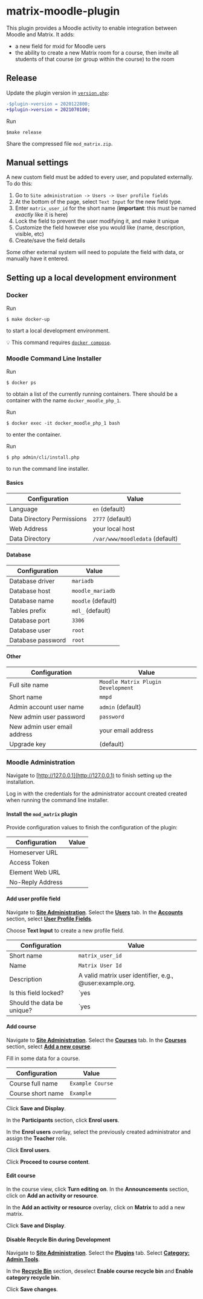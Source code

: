 # matrix-moodle-plugin

This plugin provides a Moodle activity to enable integration between Moodle and Matrix. It adds:

* a new field for mxid for Moodle uers
* the ability to create a new Matrix room for a course, then invite all students of that course (or group within the course) to the room

## Release

Update the plugin version in [`version.php`](version.php):

```diff
-$plugin->version = 2020122800;
+$plugin->version = 2021070100;
```
Run

```shell
$make release
```

Share the compressed file `mod_matrix.zip`.

## Manual settings

A new custom field must be added to every user, and populated externally. To do this:

1. Go to `Site administration -> Users -> User profile fields`
2. At the bottom of the page, select `Text Input` for the new field type.
3. Enter `matrix_user_id` for the short name (**important**: this must be named *exactly* like it is here)
4. Lock the field to prevent the user modifying it, and make it unique
5. Customize the field however else you would like (name, description, visible, etc)
6. Create/save the field details

Some other external system will need to populate the field with data, or manually have it entered.

## Setting up a local development environment

### Docker

Run

```shell
$ make docker-up
```

to start a local development environment.

:bulb: This command requires [`docker compose`](https://docs.docker.com/compose/).

### Moodle Command Line Installer

Run

```shell
$ docker ps
```

to obtain a list of the currently running containers. There should be a container with the name `docker_moodle_php_1`.

Run

```
$ docker exec -it docker_moodle_php_1 bash
```

to enter the container.

Run

```shell
$ php admin/cli/install.php
```

to run the command line installer.

#### Basics

| Configuration              | Value                           |
|----------------------------|---------------------------------|
| Language                   | `en` (default)                  |
| Data Directory Permissions | `2777` (default)                |
| Web Address                | your local host                 |
| Data Directory             | `/var/www/moodledata` (default) |

#### Database

| Configuration     | Value              |
|-------------------|--------------------|
| Database driver   | `mariadb`          |
| Database host     | `moodle_mariadb`   |
| Database name     | `moodle` (default) |
| Tables prefix     | `mdl_` (default)   |
| Database port     | `3306`             |
| Database user     | `root`             |
| Database password | `root`             |

#### Other

| Configuration                | Value                              |
|------------------------------|------------------------------------|
| Full site name               | `Moodle Matrix Plugin Development` |
| Short name                   | `mmpd`                             |
| Admin account user name      | `admin` (default)                  |
| New admin user password      | `password`                         |
| New admin user email address | your email address                 |
| Upgrade key                  | (default)                          |

### Moodle Administration

Navigate to [http://127.0.0.1](http://127.0.0.1) to finish setting up the installation.

Log in with the credentials for the administrator account created created when running the command line installer.

#### Install the `mod_matrix` plugin

Provide configuration values to finish the configuration of the plugin:

| Configuration     | Value              |
|-------------------|--------------------|
| Homeserver URL    |                    |
| Access Token      |                    |
| Element Web URL   |                    |
| No-Reply Address  |                    |

#### Add user profile field

Navigate to [**Site Administration**](http://127.0.0.1/admin/search.php). Select the [**Users**](http://127.0.0.1/admin/search.php#linkusers) tab. In the [**Accounts**](http://127.0.0.1/admin/category.php?category=accounts) section, select [**User Profile Fields**](http://127.0.0.1/user/profile/index.php).

Choose **Text Input** to create a new profile field.

| Configuration              | Value                                                    |
|----------------------------|----------------------------------------------------------|
| Short name                 | `matrix_user_id`                                         |
| Name                       | `Matrix User Id`                                         |
| Description                | A valid matrix user identifier, e.g., @user:example.org. |
| Is this field locked?      | `yes                                                     |
| Should the data be unique? | `yes                                                     |

#### Add course

Navigate to [**Site Administration**](http://127.0.0.1/admin/search.php). Select the [**Courses**](http://127.0.0.1/admin/search.php#linkcourses) tab. In the [**Courses**](http://127.0.0.1/admin/category.php?category=courses) section, select [**Add a new course**](http://127.0.0.1/course/edit.php?category=0).

Fill in some data for a course.

| Configuration              | Value              |
|----------------------------|--------------------|
| Course full name           | `Example Course`   |
| Course short name          | `Example`          |

Click **Save and Display**.

In the **Participants** section, click **Enrol users**.

In the **Enrol users** overlay, select the previously created administrator and assign the **Teacher** role.

Click **Enrol users**.

Click **Proceed to course content**.

#### Edit course

In the course view, click **Turn editing on**. In the **Announcements** section, click on **Add an activity or resource**.

In the  **Add an activity or resource** overlay, click on **Matrix** to add a new matrix.

Click **Save and Display**.

#### Disable Recycle Bin during Development

Navigate to [**Site Administration**](http://127.0.0.1/admin/search.php). Select the [**Plugins**](http://moodle.com.localheinz/admin/category.php?category=modules) tab. Select [**Category: Admin Tools**](http://moodle.com.localheinz/admin/category.php?category=tools).

In the [**Recycle Bin**](http://moodle.com.localheinz/admin/settings.php?section=tool_recyclebin) section, deselect **Enable course recycle bin** and **Enable category recycle bin**.

Click **Save changes**.
